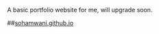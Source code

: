 A basic portfolio website for me, will upgrade soon.

##[sohamwani.github.io](https://sohamwani.github.io)
